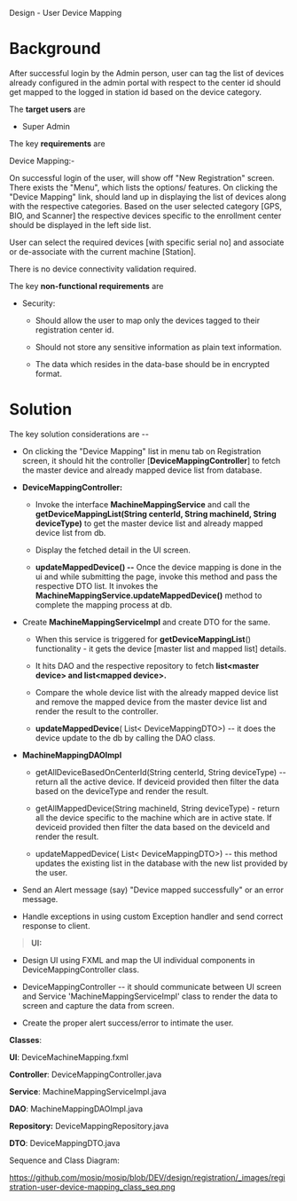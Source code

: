 Design - User Device Mapping

**Background**
============================

After successful login by the Admin person, user can tag the list of
devices already configured in the admin portal with respect to the
center id should get mapped to the logged in station id based on the
device category.

The **target users** are

-   Super Admin

The key **requirements** are

 Device Mapping:-

  On successful login of the user, will show off "New Registration"
  screen. There exists the "Menu", which lists the options/ features. On
  clicking the "Device Mapping" link, should land up in displaying the
  list of devices along with the respective categories. Based on the
  user selected category \[GPS, BIO, and Scanner\] the respective
  devices specific to the enrollment center should be displayed in the
  left side list.
 
  User can select the required devices \[with specific serial no\] and
  associate or de-associate with the current machine \[Station\].
 
  There is no device connectivity validation required.

The key **non-functional requirements** are

-   Security:

    -   Should allow the user to map only the devices tagged to their
        registration center id.

    -   Should not store any sensitive information as plain text
        information.

    -   The data which resides in the data-base should be in encrypted
        format.

**Solution**
==========================

The key solution considerations are --

-   On clicking the "Device Mapping" list in menu tab on Registration
    screen, it should hit the controller \[**DeviceMappingController**\]
    to fetch the master device and already mapped device list from
    database.

-   **DeviceMappingController:**

    -   Invoke the interface **MachineMappingService** and call the
        **getDeviceMappingList(String centerId, String machineId, String
        deviceType)** to get the master device list and already mapped
        device list from db.

    -   Display the fetched detail in the UI screen.

    -   **updateMappedDevice() --** Once the device mapping is done in
        the ui and while submitting the page, invoke this method and
        pass the respective DTO list. It invokes the
        **MachineMappingService.updateMappedDevice()** method to
        complete the mapping process at db.

-   Create **MachineMappingServiceImpl** and create DTO for the same.

    -   When this service is triggered for **getDeviceMappingList**()
        functionality - it gets the device \[master list and mapped
        list\] details.

    -   It hits DAO and the respective repository to fetch
        **list\<master device\> and list\<mapped device\>.**

    -   Compare the whole device list with the already mapped device
        list and remove the mapped device from the master device list
        and render the result to the controller.

    -   **updateMappedDevice**( List\< DeviceMappingDTO\>) -- it does
        the device update to the db by calling the DAO class.

-   **MachineMappingDAOImpl**

    -   getAllDeviceBasedOnCenterId(String centerId, String deviceType)
        -- return all the active device. If deviceid provided then
        filter the data based on the deviceType and render the result.

    -   getAllMappedDevice(String machineId, String deviceType) - return
        all the device specific to the machine which are in active
        state. If deviceid provided then filter the data based on the
        deviceId and render the result.

    -   updateMappedDevice( List\< DeviceMappingDTO\>) -- this method
        updates the existing list in the database with the new list
        provided by the user.

-   Send an Alert message (say) "Device mapped successfully" or an error
    message.

-   Handle exceptions in using custom Exception handler and send correct
    response to client.

> **UI:**

-   Design UI using FXML and map the UI individual components in
    DeviceMappingController class.

-   DeviceMappingController -- it should communicate between UI screen
    and Service 'MachineMappingServiceImpl' class to render the data to
    screen and capture the data from screen.

-   Create the proper alert success/error to intimate the user.

**Classes**:

**UI**: DeviceMachineMapping.fxml

**Controller**: DeviceMappingController.java

**Service**: MachineMappingServiceImpl.java  

**DAO**: MachineMappingDAOImpl.java

**Repository:** DeviceMappingRepository.java

**DTO**: DeviceMappingDTO.java

Sequence and Class Diagram:

<https://github.com/mosip/mosip/blob/DEV/design/registration/_images/registration-user-device-mapping_class_seq.png>

